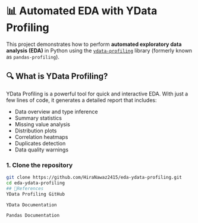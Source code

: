 # 📊 Automated EDA with YData Profiling

This project demonstrates how to perform **automated exploratory data analysis (EDA)** in Python using the [`ydata-profiling`](https://github.com/ydataai/ydata-profiling) library (formerly known as `pandas-profiling`).

## 🔍 What is YData Profiling?

YData Profiling is a powerful tool for quick and interactive EDA. With just a few lines of code, it generates a detailed report that includes:

- Data overview and type inference
- Summary statistics
- Missing value analysis
- Distribution plots
- Correlation heatmaps
- Duplicates detection
- Data quality warnings
### 1. Clone the repository

```bash
git clone https://github.com/HiraNawaz2415/eda-ydata-profiling.git
cd eda-ydata-profiling
## 📖References
YData Profiling GitHub

YData Documentation

Pandas Documentation


